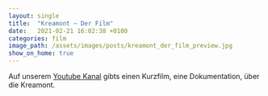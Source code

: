 ```yaml
---
layout: single
title:  "Kreamont – Der Film"
date:   2021-02-21 16:02:38 +0100
categories: film
image_path: /assets/images/posts/kreamont_der_film_preview.jpg
show_on_home: true
---
```

Auf unserem [Youtube Kanal](https://www.youtube.com/channel/UCkDzl5IuKQnxMhbT7OMBJIQ) gibts einen Kurzfilm, eine Dokumentation, über die Kreamont.